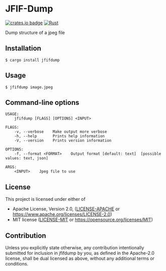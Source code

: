 # JFIF-Dump

[![crates.io badge](https://img.shields.io/crates/v/jfifdump.svg)](https://crates.io/crates/jfifdump/)
[![Rust](https://github.com/vstroebel/jfifdump/actions/workflows/rust.yml/badge.svg)](https://github.com/vstroebel/jfifdump/actions/workflows/rust.yml)

Dump structure of a jpeg file

## Installation

```
$ cargo install jfifdump
```

## Usage

```
$ jfifdump image.jpeg
```

## Command-line options

```
USAGE:
    jfifdump [FLAGS] [OPTIONS] <INPUT>

FLAGS:
    -v, --verbose    Make output more verbose
    -h, --help       Prints help information
    -V, --version    Prints version information

OPTIONS:
    -f, --format <FORMAT>    Output format [default: text]  [possible values: text, json]

ARGS:
    <INPUT>    Jpeg file to use

```

## License

This project is licensed under either of

* Apache License, Version 2.0, ([LICENSE-APACHE](LICENSE-APACHE) or https://www.apache.org/licenses/LICENSE-2.0)
* MIT license ([LICENSE-MIT](LICENSE-MIT) or https://opensource.org/licenses/MIT)

## Contribution

Unless you explicitly state otherwise, any contribution intentionally submitted 
for inclusion in jfifdump by you, as defined in the Apache-2.0 license, 
shall be dual licensed as above, without any additional terms or conditions.
